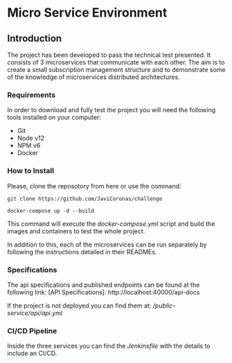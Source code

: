 # Micro Service Environment

## Introduction

The project has been developed to pass the technical test presented. It consists of 3 microservices that communicate with each other. The aim is to create a small subscription management structure and to demonstrate some of the knowledge of microservices distributed architectures.

### Requirements

In order to download and fully test the project you will need the following tools installed on your computer:
* Git
* Node v12
* NPM v6
* Docker

### How to Install

Please, clone the reposotory from here or use the command:

`git clone https://github.com/JaviCoronas/challenge`

`docker-compose up -d --build`

This command will execute the *docker-compose.yml* script and build the images and containers to test the whole project.

In addition to this, each of the microservices can be run separately by following the instructions detailed in their READMEs.


### Specifications

The api specifications and published endpoints can be found at the following link: [API Specifications]: http://localhost:40000/api-docs

If the project is not deployed you can find them at: _/public-service/api/api.yml_

### CI/CD Pipeline

Inside the three services you can find the _Jenkinsfile_ with the details to include an CI/CD.


